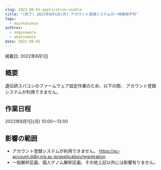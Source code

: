 ```yaml
---
slug: 2022-08-01-application-unable
title: "(終了) 2022年8月1日(月) アカウント登録システムの一時使用不可"
tags:
  - maintenance
authros:
  - oogasawara
  - akatsumata
date: 2022-08-01
---
```


掲載日: 2022年8月1日

## 概要

遺伝研スパコンのファームウェア設定作業のため、以下の間、 アカウント登録システムが利用できません。



## 作業日程

2022年8月1日(月) 10:00～13:00


## 影響の範囲

- アカウント登録システムが利用できません。
https://sc-account.ddbj.nig.ac.jp/application/registration
- 一般解析区画、個人ゲノム解析区画、その他上記以外には影響有りません。
